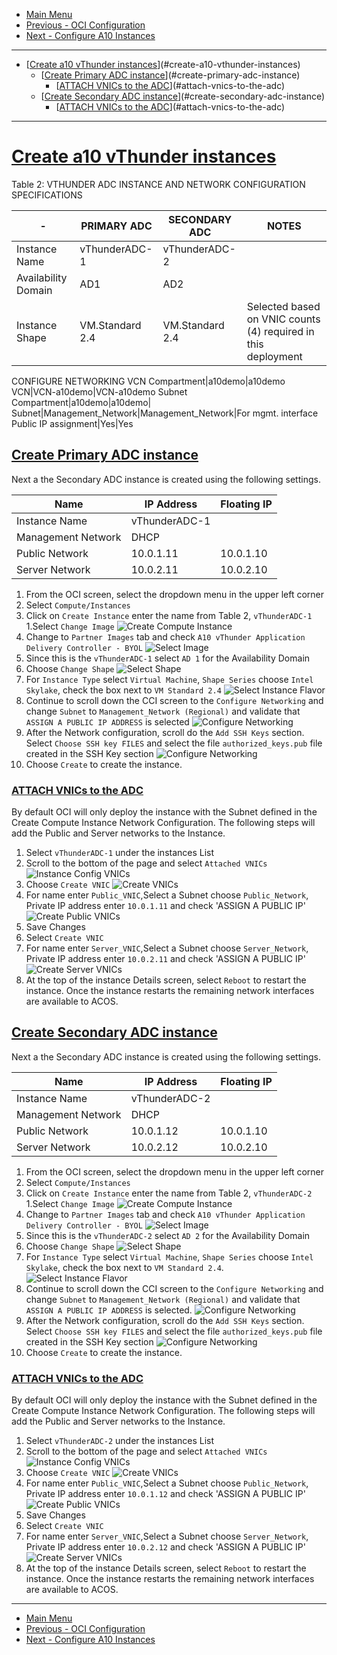 - [Main Menu](./README.md)
- [Previous - OCI Configuration](./oci_config.md)
- [Next - Configure A10 Instances](./config_a10.md)
---
<!-- MDTOC maxdepth:6 firsth1:1 numbering:0 flatten:0 bullets:1 updateOnSave:1 -->

- [[Create a10 vThunder instances](#creaatea10instance)](#create-a10-vthunder-instances)   
   - [[Create Primary ADC instance](#priadc)](#create-primary-adc-instance)   
      - [[ATTACH VNICs to the ADC](#attachprivnic)](#attach-vnics-to-the-adc)   
   - [[Create Secondary ADC instance](#secadc)](#create-secondary-adc-instance)   
      - [[ATTACH VNICs to the ADC](#attachsecvnic)](#attach-vnics-to-the-adc)   

<!-- /MDTOC -->

---
# [Create a10 vThunder instances](#creaatea10instance)
Table 2: VTHUNDER ADC INSTANCE AND NETWORK CONFIGURATION SPECIFICATIONS

-|PRIMARY ADC|SECONDARY ADC|NOTES
---------------|---------------------|--------------------|---------------
Instance Name|vThunderADC-1|vThunderADC-2|
Availability Domain|AD1|AD2|
Instance Shape|VM.Standard 2.4|VM.Standard 2.4|Selected based on VNIC counts (4) required in this deployment
CONFIGURE NETWORKING
VCN Compartment|a10demo|a10demo
VCN|VCN-a10demo|VCN-a10demo
Subnet Compartment|a10demo|a10demo|
Subnet|Management_Network|Management_Network|For mgmt. interface
Public IP assignment|Yes|Yes

## [Create Primary ADC instance](#priadc)
Next a the Secondary ADC instance is created using the following settings.

Name|IP Address|Floating IP
---------|---------|---------
Instance Name|vThunderADC-1|
Management Network|DHCP|
Public Network|10.0.1.11|10.0.1.10
Server Network|10.0.2.11|10.0.2.10

1. From the OCI screen, select the dropdown menu in the upper left corner
1. Select `Compute/Instances`
1. Click on `Create Instance` enter the name from Table 2, `vThunderADC-1`
1.Select `Change Image`
![Create Compute Instance](./images/cci.png)
1. Change to `Partner Images` tab and check `A10 vThunder Application Delivery Controller - BYOL`
![Select Image](./images/cci-image.png)
1. Since this is the `vThunderADC-1` select `AD 1` for the Availability Domain
1. Choose `Change Shape`
![Select Shape](./images/cci-ad-shape.png)
1. For `Instance Type` select `Virtual Machine`, `Shape Series` choose `Intel Skylake`, check the box next to `VM Standard 2.4`
![Select Instance Flavor](./images/cci-shape.png)
1. Continue to scroll down the CCI screen to the `Configure Networking` and change `Subnet` to  `Management_Network (Regional)` and validate that `ASSIGN A PUBLIC IP ADDRESS` is selected
![Configure Networking](./images/CCI-networking.png)
1. After the Network configuration, scroll do the `Add SSH Keys` section.  Select `Choose SSH key FILES` and select the file `authorized_keys.pub` file created in the SSH Key section
![Configure Networking](./images/cci-ssh.png)
1.  Choose `Create` to create the instance.

### [ATTACH VNICs to the ADC](#attachprivnic)
By default OCI will only deploy the instance with the Subnet defined in the Create Compute Instance Network Configuration.  The following steps will add the Public and Server networks to the Instance.

1. Select `vThunderADC-1` under the instances List
1. Scroll to the bottom of the page and select `Attached VNICs`
![Instance Config VNICs](./images/instance-config-vnics.png)
1. Choose `Create VNIC`
![Create VNICs](./images/vnic-create-1.png)
1. For name enter `Public_VNIC`,Select a Subnet choose `Public_Network`, Private IP address enter `10.0.1.11` and check 'ASSIGN A PUBLIC IP'
![Create Public VNICs](./images/vnic-public-1.png)
1. Save Changes
1. Select `Create VNIC`
1. For name enter `Server_VNIC`,Select a Subnet choose `Server_Network`, Private IP address enter `10.0.2.11` and check 'ASSIGN A PUBLIC IP'
![Create Server VNICs](./images/vnic-server-1.png)
1. At the top of the instance Details screen, select `Reboot` to restart the instance.  Once the instance restarts the remaining network interfaces are available to ACOS.

## [Create Secondary ADC instance](#secadc)
Next a the Secondary ADC instance is created using the following settings.

Name|IP Address|Floating IP
---------|---------|---------
Instance Name|vThunderADC-2|
Management Network|DHCP|
Public Network|10.0.1.12|10.0.1.10
Server Network|10.0.2.12|10.0.2.10

1. From the OCI screen, select the dropdown menu in the upper left corner
1. Select `Compute/Instances`
1. Click on `Create Instance` enter the name from Table 2, `vThunderADC-2`
1.Select `Change Image`
![Create Compute Instance](./images/cci-2.png)
1. Change to `Partner Images` tab and check `A10 vThunder Application Delivery Controller - BYOL`
![Select Image](./images/cci-image.png)
1. Since this is the `vThunderADC-2` select `AD 2` for the Availability Domain
1. Choose `Change Shape`
![Select Shape](./images/cci-ad-shape-2.png)
1. For `Instance Type` select `Virtual Machine`, `Shape Series` choose `Intel Skylake`, check the box next to `VM Standard 2.4`.
![Select Instance Flavor](./images/cci-shape.png)
1. Continue to scroll down the CCI screen to the `Configure Networking` and change `Subnet` to  `Management_Network (Regional)` and validate that `ASSIGN A PUBLIC IP ADDRESS` is selected.
![Configure Networking](./images/CCI-networking.png)
1. After the Network configuration, scroll do the `Add SSH Keys` section.  Select `Choose SSH key FILES` and select the file `authorized_keys.pub` file created in the SSH Key section
![Configure Networking](./images/cci-ssh.png)
1.  Choose `Create` to create the instance.

### [ATTACH VNICs to the ADC](#attachsecvnic)
By default OCI will only deploy the instance with the Subnet defined in the Create Compute Instance Network Configuration.  The following steps will add the Public and Server networks to the Instance.

1. Select `vThunderADC-2` under the instances List
1. Scroll to the bottom of the page and select `Attached VNICs`
![Instance Config VNICs](./images/instance-config-vnics.png)
1. Choose `Create VNIC`
![Create VNICs](./images/vnic-create-1.png)
1. For name enter `Public_VNIC`,Select a Subnet choose `Public_Network`, Private IP address enter `10.0.1.12` and check 'ASSIGN A PUBLIC IP'
![Create Public VNICs](./images/vnic-public-1.png)
1. Save Changes
1. Select `Create VNIC`
1. For name enter `Server_VNIC`,Select a Subnet choose `Server_Network`, Private IP address enter `10.0.2.12` and check 'ASSIGN A PUBLIC IP'
![Create Server VNICs](./images/vnic-server-1.png)
1. At the top of the instance Details screen, select `Reboot` to restart the instance.  Once the instance restarts the remaining network interfaces are available to ACOS.
---
- [Main Menu](./README.md)
- [Previous - OCI Configuration](./oci_config.md)
- [Next - Configure A10 Instances](./config_a10.md)
